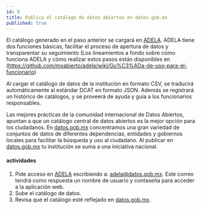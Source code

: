 ```yaml
---
id: 9
title: Publica el catálogo de datos abiertos en datos.gob.mx
published: true
---
```


El catálogo generado en el paso anterior se cargará en
[ADELA](http://adela.datos.gob.mx). ADELA tiene dos funciones básicas, facilitar el proceso de apertura de datos y transparentar su seguimiento (Los lineamientos a fondo sobre cómo funciona ADELA y cómo realizar estos pasos están disponibles en (https://github.com/mxabierto/adela/wiki/Gu%C3%ADa-de-uso-para-el-funcionario)

Al cargar el catálogo de datos de la institución en formato CSV, se traducirá automáticamente al estándar DCAT en formato JSON. Además se registrará un histórico de catálogos, y se proveerá de ayuda y guía a los funcionarios responsables.

Las mejores prácticas de la comunidad internacional de Datos Abiertos, apuntan a que un catálogo central de datos abiertos es la mejor opción para los ciudadanos. En [datos.gob.mx](http://datos.gob.mx) concentramos una gran variedad de conjuntos de datos de diferentes dependencias, entidades y gobiernos locales para facilitar la búsqueda y uso al ciudadano. Al publicar en [datos.gob.mx](http://datos.gob.mx) tu institución se suma a una iniciativa nacional.

#### actividades
1. Pide acceso en [ADELA](http://adela.datos.gob.mx) escribiendo a: adela@datos.gob.mx. Este correo tendrá como respuesta un nombre de usuario y contaseña para acceder a la aplicación web. 
2. Sube el catálogo de datos.
3. Revisa que el catálogo esté reflejado en [datos.gob.mx](http://datos.gob.mx).